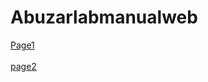 # Abuzarlabmanualweb
<a href="https://abuzar7514.github.io/Abuzarlabmanualweb/lab2.html"> Page1</a>
<br></br>
<a href="https://abuzar7514.github.io/Abuzarlabmanualweb/lab1.html">page2</a>
